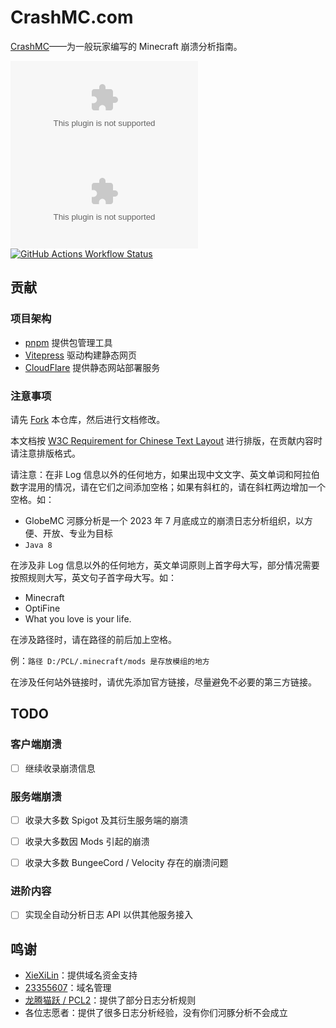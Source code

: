 # CrashMC.com

[CrashMC](https://crashmc.com/)——为一般玩家编写的 Minecraft 崩溃分析指南。

[![](https://img.shields.io/github/stars/GlobeMC/crashmc.com?style=for-the-badge)](https://bilibili.com/video/BV1GJ411x7h7)
[![](https://img.shields.io/github/issues/GlobeMC/crashmc.com?style=for-the-badge)](https://github.com/GlobeMC/crashmc.com/issues)
[![GitHub Actions Workflow Status](https://img.shields.io/github/actions/workflow/status/GlobeMC/crashmc.com/pages-check.yml?style=for-the-badge)](https://github.com/GlobeMC/crashmc.com/actions/workflows/pages-check.yml)

## 贡献

### 项目架构

- [pnpm](https://pnpm.io/installation) 提供包管理工具
- [Vitepress](https://vitepress.dev/) 驱动构建静态网页
- [CloudFlare](https://www.cloudflare.com/) 提供静态网站部署服务

### 注意事项

请先 [Fork](https://github.com/GlobeMC/crashmc.com/fork) 本仓库，然后进行文档修改。

本文档按 [W3C Requirement for Chinese Text Layout](https://www.w3.org/International/clreq/) 进行排版，在贡献内容时请注意排版格式。

请注意：在非 Log 信息以外的任何地方，如果出现中文文字、英文单词和阿拉伯数字混用的情况，请在它们之间添加空格；如果有斜杠的，请在斜杠两边增加一个空格。如：

- GlobeMC 河豚分析是一个 2023 年 7 月底成立的崩溃日志分析组织，以方便、开放、专业为目标
- `Java 8`

在涉及非 Log 信息以外的任何地方，英文单词原则上首字母大写，部分情况需要按照规则大写，英文句子首字母大写。如：

- Minecraft
- OptiFine
- What you love is your life.

在涉及路径时，请在路径的前后加上空格。

例：`路径 D:/PCL/.minecraft/mods 是存放模组的地方`

在涉及任何站外链接时，请优先添加官方链接，尽量避免不必要的第三方链接。

## TODO

### 客户端崩溃

- [ ] 继续收录崩溃信息

### 服务端崩溃

- [ ] 收录大多数 Spigot 及其衍生服务端的崩溃

- [ ] 收录大多数因 Mods 引起的崩溃

- [ ] 收录大多数 BungeeCord / Velocity 存在的崩溃问题

### 进阶内容

- [ ] 实现全自动分析日志 API 以供其他服务接入

## 鸣谢

- [XieXiLin](https://github.com/XieXiLin2)：提供域名资金支持
- [23355607](https://github.com/2623684696)：域名管理
- [龙腾猫跃 / PCL2](https://github.com/Hex-Dragon/PCL2)：提供了部分日志分析规则
- 各位志愿者：提供了很多日志分析经验，没有你们河豚分析不会成立
